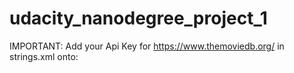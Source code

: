 # udacity_nanodegree_project_1


IMPORTANT: Add your Api Key for https://www.themoviedb.org/ in strings.xml onto:

<string name="tmdb_api_key"></string>